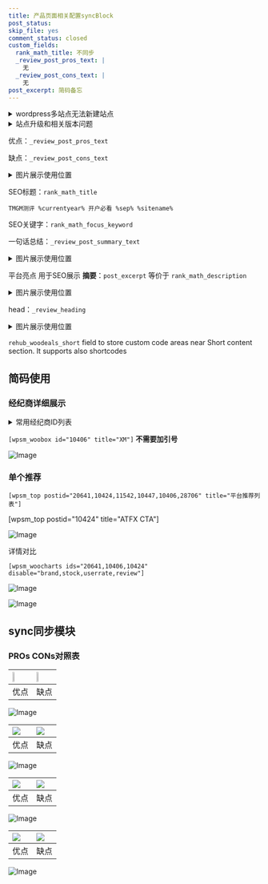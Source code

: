 ```yaml
---
title: 产品页面相关配置syncBlock
post_status: 
skip_file: yes
comment_status: closed
custom_fields:
  rank_math_title: 不同步
  _review_post_pros_text: |
    无
  _review_post_cons_text: |
    无
post_excerpt: 简码备忘
---
```

<details><summary>wordpress多站点无法新建站点</summary>

<li>和报错需要清理cookies一样的原因</li>
<li>wp-config.php里面<code>define( 'SUBDOMAIN_INSTALL', false );//子域名安装</code></li>
<li>新建子站点是用<code>define( 'SUBDOMAIN_INSTALL', true);//子域名安装</code> 完成以后，改成<code>false</code></li>
</details>

<details><summary>站点升级和相关版本问题</summary>

<p>wordpress：5.9.9
woocommerce：7.5.1
出现问题的地方：主题选项里面>><strong>Product layout >>compact style</strong></p>
<p>如何出现没有用过的字段 导致无法保存。先导出配置 然后进行修改，后面再次恢复即可。</p>
<p>出现部分字段无法显示时，需要返回默认布局后，对产品进行保存就好了。</p>
<p></p>
</details>

优点：`_review_post_pros_text`

缺点：`_review_post_cons_text`

<details><summary>图片展示使用位置</summary>

<img src="https://prod-files-secure.s3.us-west-2.amazonaws.com/39ed1227-6d7d-4570-be36-9ccd4a2c4241/f51d3d83-55d4-4bdf-9604-f37ec77ab556/Untitled.png?X-Amz-Algorithm=AWS4-HMAC-SHA256&X-Amz-Content-Sha256=UNSIGNED-PAYLOAD&X-Amz-Credential=ASIAZI2LB466SWC2XGDN%2F20251004%2Fus-west-2%2Fs3%2Faws4_request&X-Amz-Date=20251004T045524Z&X-Amz-Expires=3600&X-Amz-Security-Token=IQoJb3JpZ2luX2VjELz%2F%2F%2F%2F%2F%2F%2F%2F%2F%2FwEaCXVzLXdlc3QtMiJHMEUCIAy8EkKLrkYvbKWt9kh5OVyJQUya8mPV%2FiEx40RjrfBLAiEA8vVnmKfILTvekzw%2BNiBFKSnIUCVzoNQVFCFFffkvRfAq%2FwMIVRAAGgw2Mzc0MjMxODM4MDUiDLlmKz5%2FMR44AVoTgyrcA2nyTfeiH88s9TQiU7T592Pq2gjItXVvaZ68qLNEFcMOEAicxBSNKZ70YOpOsuUjYuJ1QG5HhtQwyhPP%2FP2QCKBwvSVnyR0gO9TyiZHiFR1hKpTqPcZYcKBc%2F6Vz591x7PQ%2BvKYT7P9l60RhdyrF5bqdZnzaCb3aoigcj6yqoMZddBfqXknVFk5C4MKWZAxWiJ%2F0Td1pWru838Uk8AcXq1qIiOHzEuW76eKVIshUXbRx9DVLdLeR9tQ65J94jqXf44vuhjLZTQ25v7vCEtXBTZ4bkzGu9DiV9l4BPIy01goi1KJV1Bq3%2BxY2HJ0wmAIqnXPpUFmo7Dur4KyTg9h36ImsK%2Bh6YDukJwReImUEX4BXqv1erccROzP6HrP9oMwgxg91HxDasdR45GmPKwLkGuxyDKu0LXRWVYePhCpwFX%2B0sZplxJ6i0M4sOFnSUy5m6kgghpYxUtElm0G1X1ViInZb0%2FqIqp3ShnozazQiLWLKx7egf6AG%2FxngMVavDRHywPc7ZwlRwALkzH4yodQl54SRCkpYy3PIu6OU5%2FJDEBE8XlXDxiPfqvbAr1Z7Th3i%2BQfdbDxHy1yuwQ29VEnVWpWfOVDRLRV%2B%2FBXPJVkNyRTKoNYwiyFfcuB4Tam9MPa%2BgscGOqUBjzA%2Fv2D5dubdU%2BYM49b8DdaBbUSqIk9jnM%2FNMN7tKx9KSf0%2BArvb%2FOf08CL23bNa5j%2BHXjjU6Y5aWrO%2Fnmbd%2BvL8Ktyv2KxD9uICq7PjrXDd6sEhnOTHoN2Sc31sJlXWbnvPIYVFjVDzf23esKyMISK4vkNpmgRYSkVqzzamVn9FXym2Wj3AlA4jKDFqLb1hiYUQzK%2BDOXHhoJ0I9%2F7ou2iMdk1g&X-Amz-Signature=4ee1e46254e4e578824fabbfd1a88c8041e145dbb16915375e036d08af3c6408&X-Amz-SignedHeaders=host&x-amz-checksum-mode=ENABLED&x-id=GetObject" alt="Image">
</details>

SEO标题：`rank_math_title`

`TMGM测评 %currentyear% 开户必看 %sep% %sitename%`

SEO关键字：`rank_math_focus_keyword`

一句话总结：`_review_post_summary_text`

<details><summary>图片展示使用位置</summary>

<img src="https://prod-files-secure.s3.us-west-2.amazonaws.com/39ed1227-6d7d-4570-be36-9ccd4a2c4241/4b96a922-296c-4f4e-8630-d1c870cbce01/Untitled.png?X-Amz-Algorithm=AWS4-HMAC-SHA256&X-Amz-Content-Sha256=UNSIGNED-PAYLOAD&X-Amz-Credential=ASIAZI2LB466RJXO3PB5%2F20251004%2Fus-west-2%2Fs3%2Faws4_request&X-Amz-Date=20251004T045525Z&X-Amz-Expires=3600&X-Amz-Security-Token=IQoJb3JpZ2luX2VjELz%2F%2F%2F%2F%2F%2F%2F%2F%2F%2FwEaCXVzLXdlc3QtMiJHMEUCIQDxhdi4%2BGGXtNCyrfdRa2MN05hWY2ISd7GnvK2xHsHPHgIgFF4pBl27d4La%2BVzsuwh4u6KaBl0SwS0ziayb07qZYrcq%2FwMIVRAAGgw2Mzc0MjMxODM4MDUiDCGvdDJZjVPrFsvCXyrcA8Sm1pitwmcSd4RDJ6fWPY3EaJ%2F2O65GpLTdYT3YrvU50SBHy%2BKQ9ObTS4L4f8uz7AV3srtFAAmwzJYJCXCtksn7fKA0oeG2v3x5gU%2B1qXTL%2FN4aaA3kyTeNW%2ByEwsgJLdpSleju9SfoEzlHcS8XJSZ2h88m32b5nJmsdqgboHAmVL%2FdJyPZe9sN5OtdG%2F1%2B895EKPy7O3fs5dIlM2ZQt%2F%2BdXvOl4QXcqZdtamhFsgYF%2Bn7KiOhQQdU1g0Fd5SmbQuRxg5of2IK1tBYskZksVszoEmKMcVpBlkX3WCAYybTvSbwPTd25yaHJVs7hW7GIQ0wSbvbO9aeQ6LOQC01qJj6eDoTWvUuLfkNSTxmP04spXNH%2BeRwYncYw7fqwxfDKJ8T9liQOOUKkItpjUKyZdaAp%2FfH41Bd%2BMcdYXWlNMmgCgCeFzZeiZp4v22pA8RCh4szrU8psWSGNoNC5%2BhG9p3VrHLkJaDJg3GZMV1GTA%2FzqmIyd7OQcR8iJoYlHZwIk3cHjYkYm67B96wL7BXiGYvpTRJe5pZtoYdribv1Znoyx1qeSn4OunIs5vTPjyhc8OfagSKyc3LTMs4%2F63e6mZbiGpvl%2BNCrFRh7PeOWOyafcH6jkj9iIVteQUyAnMNC%2BgscGOqUBYKhgzIiZprWHrQTVd%2BZe8n0vOxkOrqKnF5XHatXeM6t8RXKcKd6D5Y3YrMNjFV8NuJLkN%2BgkOxk35GeR67ZmTjfdosVHAxFmYcDcqengFdyBhNEleZ6RKCSPuXCPjGMaD0X%2F4m72mp92KXeoeDeB9beZMb6KTBxxgS7JumrXyroSerAZQQd%2FWd6rcgCixKkOGDJldEZbyyw1GuU%2FECV3rm73QDtt&X-Amz-Signature=dd3c2a0c783888d492168fd6b3c44031eb3429350915774dbd5b37298a7bc278&X-Amz-SignedHeaders=host&x-amz-checksum-mode=ENABLED&x-id=GetObject" alt="Image">
</details>

平台亮点 用于SEO展示 **摘要**：`post_excerpt`  等价于 `rank_math_description`

<details><summary>图片展示使用位置</summary>

<img src="https://prod-files-secure.s3.us-west-2.amazonaws.com/39ed1227-6d7d-4570-be36-9ccd4a2c4241/1ee11f63-b60a-4dfe-a7a7-d58ff23b5d88/Untitled.png?X-Amz-Algorithm=AWS4-HMAC-SHA256&X-Amz-Content-Sha256=UNSIGNED-PAYLOAD&X-Amz-Credential=ASIAZI2LB4664GDB3F7Y%2F20251004%2Fus-west-2%2Fs3%2Faws4_request&X-Amz-Date=20251004T045525Z&X-Amz-Expires=3600&X-Amz-Security-Token=IQoJb3JpZ2luX2VjELz%2F%2F%2F%2F%2F%2F%2F%2F%2F%2FwEaCXVzLXdlc3QtMiJHMEUCIQCPfGB9avpsV%2F0dfeJNL9YSbP78i9gUcbQznhzXaN2T0gIgeAtmTWlth0bKXZ65mY1IeG%2Fq9Nc8HtNV0lEGHM0dn7Mq%2FwMIVRAAGgw2Mzc0MjMxODM4MDUiDH0Ayc6J%2FsQWJ9qIZSrcAzpGOehGrNLy%2F3eU9%2BHHJ8IaOIWoS0ndW9XnR4df8pBFNJ3Ud3l62dfVtrT4fLx%2FHrYsm5RuX%2F61nk1ve6Bv4eHmeSxSDGh04Jd5h6U6nup0%2Bn6q4NFKmrowioAJtYiIPrebIte5GaKCPR84WoEaMHOopvB0xEXCz4mLPwuyYOmkblSW7KwHqcShfDdFDn7Zd9X5cNExZEKvO3aMZqmlMYeL7Fko3PrbWMqmCuHt2BVee4PTBWRn9Hza3UAEwascow7Cja52MY3ruuaLq16QNrDgbiKxOWqeQtC%2BoNPKToMrMQUF0uP1Qx9IkIoZ1pXl4Ms%2BDSYz%2F5yZ0O2FGn%2FdR%2F0Vp%2FrozCzRlxkP%2FreUu5NZp1P87oXj8RX%2FVTu6Vf7eikgLRBL5d4YwXhsVFJSud%2BonJKQQx6FGZSdqWTWKOGVhR1KI21JoWi45nwnvqyBBcR1qz0y2%2BrXzmIFGWzxCf3EeOOAH3FHWV5iSt7wzhb%2B9BwfHpVwR8L3h0yEPYTg77sE8LfWUC8RMKlqjI6XSY4isLvIPcIHuJBd7bS2ECisNY9jeqUfsk6gipXsx546Pfip6d9oPD7WGK1Rubg0aHoY97B0XReBWwaWfPHsdYs2PwAr5l9y%2FKBTnCzY4MMK%2BgscGOqUB9ias3mNTJ4t78LOUbRnANZpLyQtvTnaY7SgT05iRwwk9Z6YYjXyy7ei9V6C6%2Byh803IsT74ze5zGW3azzMWIdZ6Y4naKRUcdkAcZ2pJxT8K5efwTpWJ1tr3IZqVNpYzOhhDHXUh0JBePhOdEJ%2FHvS2Igprk5xEOxFgcWUE7UcRJCMrECUErA4Gh0BmTVOvMJL89QalfhxXAKheuehrJYfIkUAIvw&X-Amz-Signature=5593088baa64a5855c99964cefa8736c263d6ee3adbcf75d66ad1635fa7c69fa&X-Amz-SignedHeaders=host&x-amz-checksum-mode=ENABLED&x-id=GetObject" alt="Image">
<img src="https://prod-files-secure.s3.us-west-2.amazonaws.com/39ed1227-6d7d-4570-be36-9ccd4a2c4241/ad4118b5-78d8-4fbe-801e-3b29b5d99c01/Untitled.png?X-Amz-Algorithm=AWS4-HMAC-SHA256&X-Amz-Content-Sha256=UNSIGNED-PAYLOAD&X-Amz-Credential=ASIAZI2LB4664GDB3F7Y%2F20251004%2Fus-west-2%2Fs3%2Faws4_request&X-Amz-Date=20251004T045525Z&X-Amz-Expires=3600&X-Amz-Security-Token=IQoJb3JpZ2luX2VjELz%2F%2F%2F%2F%2F%2F%2F%2F%2F%2FwEaCXVzLXdlc3QtMiJHMEUCIQCPfGB9avpsV%2F0dfeJNL9YSbP78i9gUcbQznhzXaN2T0gIgeAtmTWlth0bKXZ65mY1IeG%2Fq9Nc8HtNV0lEGHM0dn7Mq%2FwMIVRAAGgw2Mzc0MjMxODM4MDUiDH0Ayc6J%2FsQWJ9qIZSrcAzpGOehGrNLy%2F3eU9%2BHHJ8IaOIWoS0ndW9XnR4df8pBFNJ3Ud3l62dfVtrT4fLx%2FHrYsm5RuX%2F61nk1ve6Bv4eHmeSxSDGh04Jd5h6U6nup0%2Bn6q4NFKmrowioAJtYiIPrebIte5GaKCPR84WoEaMHOopvB0xEXCz4mLPwuyYOmkblSW7KwHqcShfDdFDn7Zd9X5cNExZEKvO3aMZqmlMYeL7Fko3PrbWMqmCuHt2BVee4PTBWRn9Hza3UAEwascow7Cja52MY3ruuaLq16QNrDgbiKxOWqeQtC%2BoNPKToMrMQUF0uP1Qx9IkIoZ1pXl4Ms%2BDSYz%2F5yZ0O2FGn%2FdR%2F0Vp%2FrozCzRlxkP%2FreUu5NZp1P87oXj8RX%2FVTu6Vf7eikgLRBL5d4YwXhsVFJSud%2BonJKQQx6FGZSdqWTWKOGVhR1KI21JoWi45nwnvqyBBcR1qz0y2%2BrXzmIFGWzxCf3EeOOAH3FHWV5iSt7wzhb%2B9BwfHpVwR8L3h0yEPYTg77sE8LfWUC8RMKlqjI6XSY4isLvIPcIHuJBd7bS2ECisNY9jeqUfsk6gipXsx546Pfip6d9oPD7WGK1Rubg0aHoY97B0XReBWwaWfPHsdYs2PwAr5l9y%2FKBTnCzY4MMK%2BgscGOqUB9ias3mNTJ4t78LOUbRnANZpLyQtvTnaY7SgT05iRwwk9Z6YYjXyy7ei9V6C6%2Byh803IsT74ze5zGW3azzMWIdZ6Y4naKRUcdkAcZ2pJxT8K5efwTpWJ1tr3IZqVNpYzOhhDHXUh0JBePhOdEJ%2FHvS2Igprk5xEOxFgcWUE7UcRJCMrECUErA4Gh0BmTVOvMJL89QalfhxXAKheuehrJYfIkUAIvw&X-Amz-Signature=f54d930ebdf1ad02511ed8647443fb1be71d64a0cdab3fdd975e92a78c45b79c&X-Amz-SignedHeaders=host&x-amz-checksum-mode=ENABLED&x-id=GetObject" alt="Image">
<img src="https://prod-files-secure.s3.us-west-2.amazonaws.com/39ed1227-6d7d-4570-be36-9ccd4a2c4241/a38cf7c9-a79c-4b64-9e94-13589fe0758b/Untitled.png?X-Amz-Algorithm=AWS4-HMAC-SHA256&X-Amz-Content-Sha256=UNSIGNED-PAYLOAD&X-Amz-Credential=ASIAZI2LB4664GDB3F7Y%2F20251004%2Fus-west-2%2Fs3%2Faws4_request&X-Amz-Date=20251004T045525Z&X-Amz-Expires=3600&X-Amz-Security-Token=IQoJb3JpZ2luX2VjELz%2F%2F%2F%2F%2F%2F%2F%2F%2F%2FwEaCXVzLXdlc3QtMiJHMEUCIQCPfGB9avpsV%2F0dfeJNL9YSbP78i9gUcbQznhzXaN2T0gIgeAtmTWlth0bKXZ65mY1IeG%2Fq9Nc8HtNV0lEGHM0dn7Mq%2FwMIVRAAGgw2Mzc0MjMxODM4MDUiDH0Ayc6J%2FsQWJ9qIZSrcAzpGOehGrNLy%2F3eU9%2BHHJ8IaOIWoS0ndW9XnR4df8pBFNJ3Ud3l62dfVtrT4fLx%2FHrYsm5RuX%2F61nk1ve6Bv4eHmeSxSDGh04Jd5h6U6nup0%2Bn6q4NFKmrowioAJtYiIPrebIte5GaKCPR84WoEaMHOopvB0xEXCz4mLPwuyYOmkblSW7KwHqcShfDdFDn7Zd9X5cNExZEKvO3aMZqmlMYeL7Fko3PrbWMqmCuHt2BVee4PTBWRn9Hza3UAEwascow7Cja52MY3ruuaLq16QNrDgbiKxOWqeQtC%2BoNPKToMrMQUF0uP1Qx9IkIoZ1pXl4Ms%2BDSYz%2F5yZ0O2FGn%2FdR%2F0Vp%2FrozCzRlxkP%2FreUu5NZp1P87oXj8RX%2FVTu6Vf7eikgLRBL5d4YwXhsVFJSud%2BonJKQQx6FGZSdqWTWKOGVhR1KI21JoWi45nwnvqyBBcR1qz0y2%2BrXzmIFGWzxCf3EeOOAH3FHWV5iSt7wzhb%2B9BwfHpVwR8L3h0yEPYTg77sE8LfWUC8RMKlqjI6XSY4isLvIPcIHuJBd7bS2ECisNY9jeqUfsk6gipXsx546Pfip6d9oPD7WGK1Rubg0aHoY97B0XReBWwaWfPHsdYs2PwAr5l9y%2FKBTnCzY4MMK%2BgscGOqUB9ias3mNTJ4t78LOUbRnANZpLyQtvTnaY7SgT05iRwwk9Z6YYjXyy7ei9V6C6%2Byh803IsT74ze5zGW3azzMWIdZ6Y4naKRUcdkAcZ2pJxT8K5efwTpWJ1tr3IZqVNpYzOhhDHXUh0JBePhOdEJ%2FHvS2Igprk5xEOxFgcWUE7UcRJCMrECUErA4Gh0BmTVOvMJL89QalfhxXAKheuehrJYfIkUAIvw&X-Amz-Signature=b6236fac53abd90ee7ce38ad0eecd0251f6d4d58abdd5adc100ec6e04f2a9983&X-Amz-SignedHeaders=host&x-amz-checksum-mode=ENABLED&x-id=GetObject" alt="Image">
<img src="https://prod-files-secure.s3.us-west-2.amazonaws.com/39ed1227-6d7d-4570-be36-9ccd4a2c4241/7da6fc1e-d2ac-42ae-8c75-cb5749aa18f6/Untitled.png?X-Amz-Algorithm=AWS4-HMAC-SHA256&X-Amz-Content-Sha256=UNSIGNED-PAYLOAD&X-Amz-Credential=ASIAZI2LB4664GDB3F7Y%2F20251004%2Fus-west-2%2Fs3%2Faws4_request&X-Amz-Date=20251004T045525Z&X-Amz-Expires=3600&X-Amz-Security-Token=IQoJb3JpZ2luX2VjELz%2F%2F%2F%2F%2F%2F%2F%2F%2F%2FwEaCXVzLXdlc3QtMiJHMEUCIQCPfGB9avpsV%2F0dfeJNL9YSbP78i9gUcbQznhzXaN2T0gIgeAtmTWlth0bKXZ65mY1IeG%2Fq9Nc8HtNV0lEGHM0dn7Mq%2FwMIVRAAGgw2Mzc0MjMxODM4MDUiDH0Ayc6J%2FsQWJ9qIZSrcAzpGOehGrNLy%2F3eU9%2BHHJ8IaOIWoS0ndW9XnR4df8pBFNJ3Ud3l62dfVtrT4fLx%2FHrYsm5RuX%2F61nk1ve6Bv4eHmeSxSDGh04Jd5h6U6nup0%2Bn6q4NFKmrowioAJtYiIPrebIte5GaKCPR84WoEaMHOopvB0xEXCz4mLPwuyYOmkblSW7KwHqcShfDdFDn7Zd9X5cNExZEKvO3aMZqmlMYeL7Fko3PrbWMqmCuHt2BVee4PTBWRn9Hza3UAEwascow7Cja52MY3ruuaLq16QNrDgbiKxOWqeQtC%2BoNPKToMrMQUF0uP1Qx9IkIoZ1pXl4Ms%2BDSYz%2F5yZ0O2FGn%2FdR%2F0Vp%2FrozCzRlxkP%2FreUu5NZp1P87oXj8RX%2FVTu6Vf7eikgLRBL5d4YwXhsVFJSud%2BonJKQQx6FGZSdqWTWKOGVhR1KI21JoWi45nwnvqyBBcR1qz0y2%2BrXzmIFGWzxCf3EeOOAH3FHWV5iSt7wzhb%2B9BwfHpVwR8L3h0yEPYTg77sE8LfWUC8RMKlqjI6XSY4isLvIPcIHuJBd7bS2ECisNY9jeqUfsk6gipXsx546Pfip6d9oPD7WGK1Rubg0aHoY97B0XReBWwaWfPHsdYs2PwAr5l9y%2FKBTnCzY4MMK%2BgscGOqUB9ias3mNTJ4t78LOUbRnANZpLyQtvTnaY7SgT05iRwwk9Z6YYjXyy7ei9V6C6%2Byh803IsT74ze5zGW3azzMWIdZ6Y4naKRUcdkAcZ2pJxT8K5efwTpWJ1tr3IZqVNpYzOhhDHXUh0JBePhOdEJ%2FHvS2Igprk5xEOxFgcWUE7UcRJCMrECUErA4Gh0BmTVOvMJL89QalfhxXAKheuehrJYfIkUAIvw&X-Amz-Signature=9fb5aa84c7a52854e89eea2fe71ee628ff3757eb2f7dcfdfdcf8c9e647c4b559&X-Amz-SignedHeaders=host&x-amz-checksum-mode=ENABLED&x-id=GetObject" alt="Image">
<img src="https://prod-files-secure.s3.us-west-2.amazonaws.com/39ed1227-6d7d-4570-be36-9ccd4a2c4241/7e97f40a-eaee-47f5-b2f9-475f96808fa7/Untitled.png?X-Amz-Algorithm=AWS4-HMAC-SHA256&X-Amz-Content-Sha256=UNSIGNED-PAYLOAD&X-Amz-Credential=ASIAZI2LB4664GDB3F7Y%2F20251004%2Fus-west-2%2Fs3%2Faws4_request&X-Amz-Date=20251004T045525Z&X-Amz-Expires=3600&X-Amz-Security-Token=IQoJb3JpZ2luX2VjELz%2F%2F%2F%2F%2F%2F%2F%2F%2F%2FwEaCXVzLXdlc3QtMiJHMEUCIQCPfGB9avpsV%2F0dfeJNL9YSbP78i9gUcbQznhzXaN2T0gIgeAtmTWlth0bKXZ65mY1IeG%2Fq9Nc8HtNV0lEGHM0dn7Mq%2FwMIVRAAGgw2Mzc0MjMxODM4MDUiDH0Ayc6J%2FsQWJ9qIZSrcAzpGOehGrNLy%2F3eU9%2BHHJ8IaOIWoS0ndW9XnR4df8pBFNJ3Ud3l62dfVtrT4fLx%2FHrYsm5RuX%2F61nk1ve6Bv4eHmeSxSDGh04Jd5h6U6nup0%2Bn6q4NFKmrowioAJtYiIPrebIte5GaKCPR84WoEaMHOopvB0xEXCz4mLPwuyYOmkblSW7KwHqcShfDdFDn7Zd9X5cNExZEKvO3aMZqmlMYeL7Fko3PrbWMqmCuHt2BVee4PTBWRn9Hza3UAEwascow7Cja52MY3ruuaLq16QNrDgbiKxOWqeQtC%2BoNPKToMrMQUF0uP1Qx9IkIoZ1pXl4Ms%2BDSYz%2F5yZ0O2FGn%2FdR%2F0Vp%2FrozCzRlxkP%2FreUu5NZp1P87oXj8RX%2FVTu6Vf7eikgLRBL5d4YwXhsVFJSud%2BonJKQQx6FGZSdqWTWKOGVhR1KI21JoWi45nwnvqyBBcR1qz0y2%2BrXzmIFGWzxCf3EeOOAH3FHWV5iSt7wzhb%2B9BwfHpVwR8L3h0yEPYTg77sE8LfWUC8RMKlqjI6XSY4isLvIPcIHuJBd7bS2ECisNY9jeqUfsk6gipXsx546Pfip6d9oPD7WGK1Rubg0aHoY97B0XReBWwaWfPHsdYs2PwAr5l9y%2FKBTnCzY4MMK%2BgscGOqUB9ias3mNTJ4t78LOUbRnANZpLyQtvTnaY7SgT05iRwwk9Z6YYjXyy7ei9V6C6%2Byh803IsT74ze5zGW3azzMWIdZ6Y4naKRUcdkAcZ2pJxT8K5efwTpWJ1tr3IZqVNpYzOhhDHXUh0JBePhOdEJ%2FHvS2Igprk5xEOxFgcWUE7UcRJCMrECUErA4Gh0BmTVOvMJL89QalfhxXAKheuehrJYfIkUAIvw&X-Amz-Signature=891683edc17364109317259d9c413cdc92497f30f512222564bb711917a9da3e&X-Amz-SignedHeaders=host&x-amz-checksum-mode=ENABLED&x-id=GetObject" alt="Image">
</details>

head：`_review_heading`

<details><summary>图片展示使用位置</summary>

<img src="https://prod-files-secure.s3.us-west-2.amazonaws.com/39ed1227-6d7d-4570-be36-9ccd4a2c4241/3a4650ad-9887-415c-889a-edd51fa54f27/Untitled.png?X-Amz-Algorithm=AWS4-HMAC-SHA256&X-Amz-Content-Sha256=UNSIGNED-PAYLOAD&X-Amz-Credential=ASIAZI2LB466XTKNUCNV%2F20251004%2Fus-west-2%2Fs3%2Faws4_request&X-Amz-Date=20251004T045525Z&X-Amz-Expires=3600&X-Amz-Security-Token=IQoJb3JpZ2luX2VjEL3%2F%2F%2F%2F%2F%2F%2F%2F%2F%2FwEaCXVzLXdlc3QtMiJIMEYCIQDWgKf9GQnv8sl4l3Y2wWvLeTtvwdV5EwExWYB9il5RFgIhAJTe3BczOVlLlcCSdvPSH1K0Rek%2FIyeJ6mxg0I9777dsKv8DCFYQABoMNjM3NDIzMTgzODA1IgzXlWEKX7s882HczJEq3ANmmkHphM%2FC9B6Y5SqGRFu1qRQNkqHlkxd8C%2FdCnlUpJKOHc%2FT%2FC%2Bl7jc3ksceqXIhEwgpHCEdaUd3Ry%2BhZoHiHUWK86b56kXG34NRoNj41sHBXS1CZMlpiApQbcELzqHcSRK9GWQ0qBRLNSzAda7GgeVMYxiVmCUvPKAUJqxyiadKOSsIGN8Hr0tpOGGEHaUwTLIwdKHQMKmBUxLc1W8muDERyGOmCMmBiAJIc73rJC3fiQeYvGq6fgLs3S%2FoADlr2LDFfSPOkayM4aFugBjJmGFgN0VbfFHabeUZHNT25MG09bM3Iah3Xnwd%2BcgkKmOnUuIu4VaaRA%2BGx9NV0cdoiS20YTNHfh8ahgXwfNlpf6fwWzGEkHgQnTxAhaxNqIk6KHRY5nyQcngJeMAcWVDBHeHm%2FxOaa5shFQvckWfXPMb%2BTJENXtNkK8SJSfuq5EgrzTHPv2p0tC7Umyv1VyVnAgBYEqcX7r9kgXVb3Sqaf43z9zrTJNWXP2E0UhxfnsrJOr7ThCxJeHQXifrBTDTqmr%2BxhldN7Fi2Ms%2F5Ndk%2F7oe53Uyi2SbKNM%2Byr3aF0vknEwAE6IS0Uh4eqs9zNH4dSfu7AUTn1z%2BRzPjSxSkikYeXP8Xitlu4D2F17FjCPxYLHBjqkAb9IooeI474lCOYDQuVL5oPuZyKVAbSWyuqUcageUUdHDFHAZtrQhBntDV8QmDXAo5AWa0FOQ4LMc%2BWIRJui7WDr%2FI5tRWzTIK1jYW6zfnVNh1p%2FyIJrWsTxLNqbjUZ5nIpRL%2FmTzs%2B16niszK91IbsDHVIceWZcPh7O8HxVEKW9NttOFjA4JTeYcCYf8IPI2FuqFkvHooZLB1MfazE2Zcr3jS9k&X-Amz-Signature=fc2986bb691d8d12c31e42569807dbd4cc0bf946a8fdf1ce5ab39944b4395e29&X-Amz-SignedHeaders=host&x-amz-checksum-mode=ENABLED&x-id=GetObject" alt="Image">
</details>

`rehub_woodeals_short`	field to store custom code areas near Short content section. It supports also shortcodes



## 简码使用

### 经纪商详细展示

<details><summary>常用经纪商ID列表</summary>

<pre><code class="php">嘉盛 ===> 20641  [wpsm_woobox id="20641" title="嘉盛"]
易信easymarkets ===> 11542  [wpsm_woobox id="11542" title="易信easymarkets"]
ATFX外汇 ===> 10424  [wpsm_woobox id="10424" title="ATFX"]
XM ===> 10406  [wpsm_woobox id="10406" title="XM"]
TMGM ===> 29622  [wpsm_woobox id="29622" title="TMGM"]
HYCM ===> 10447  [wpsm_woobox id="10447" title="HYCM"]
fpmarkets澳福外汇 ===> 20639  [wpsm_woobox id="20639" title="fpmarkets澳福外汇"]</code></pre>
</details>

`[wpsm_woobox id="10406" title="XM"]` **不需要加引号**

![Image](https://prod-files-secure.s3.us-west-2.amazonaws.com/39ed1227-6d7d-4570-be36-9ccd4a2c4241/4f898f9d-0fa7-4e43-acd3-ac6bc7be575a/Untitled.png?X-Amz-Algorithm=AWS4-HMAC-SHA256&X-Amz-Content-Sha256=UNSIGNED-PAYLOAD&X-Amz-Credential=ASIAZI2LB4665SBZGDNA%2F20251004%2Fus-west-2%2Fs3%2Faws4_request&X-Amz-Date=20251004T045522Z&X-Amz-Expires=3600&X-Amz-Security-Token=IQoJb3JpZ2luX2VjELz%2F%2F%2F%2F%2F%2F%2F%2F%2F%2FwEaCXVzLXdlc3QtMiJHMEUCIQDH3I7SZ4wkYosI3iQsfNIuiMyI0rjrV%2BjwigOruPBITwIgYX1PY6RnVMJhAbiAhXCY%2FAaFwF05b7%2FlUkRLegDSp2kq%2FwMIVRAAGgw2Mzc0MjMxODM4MDUiDNvNBSFKoR0Z%2FBt3iSrcAw08n5%2FEYCOyRMXwndIcVvpAB%2F7d%2BxuJeWLzzSO4d%2FplbNesbX63pqd2EJveBwjUYvb0U67JFICCfhkqjHymmgxZBw082CFQZ47RqmCionyqtJhdgHgDC9a8p9Xar5CKhU7E8m%2BG7GkeuwX1eL%2FigKbFduO5XigkSclbsJR6J4ejjN68Fwl9Kdxo8zeoOJXSwbSMXpzssgmKMY%2F5dqoQyJ8PUvhgzwKGTg6v4QHpgw2cxECMDgPxSf1752ByfI%2F9nKyjC6AuS0NZZv6QZEb5YMgTDAfZFNs%2Fb8NaSQgA3jO4OC2eYi3NT9hYuHU6hcyyjTh%2F7cRQJrQOGCF4opHPKeTZBwzCRK%2BYjFld0zk7dr0bBU9RE4A%2Bg15e5sH8nwFlmWC29fNi3h9g2ho2WDrHzIZM1hexLjDBlZZfo3CaiS3Y3IdpAA4Vh0m46YAEavn6pm8nUvpvd%2FoqL%2BvGf1IlWLU4Moajsf5%2BVYg16gkib2BJMPQuSZrNE065AeyrdP5cUyFtoZ5CHJlfpyzP9UM21wassGItDKe4LkVr8KZo7HUzhj6VkMoqxQMLjoPvWwHk82PzGY0iFHx84SStbdubPh%2B0UMRh43YYrFxtQ5ZQcBs6CF%2BbD1RlPCkWp5SBMPS%2BgscGOqUBwFMb92gockr6o7sNK04VfNwPvlSNOpkfFWABm7P55aSTquexM8TM6F3vK14I1mU3zAt2F5sCU8m8fF39STZGxobQHAa8hnqAPVYN0oaRdpWzh8dmyrRZ6TiVt7zC3zvAerS2EGLGVj6oUlrFqmY1SRjaE8KYpHapYHEXHdRFrA%2BnjGkgffhbI8PvB4LIzuzhDk4GwJEBjS11iVSyDglbUaXVhpgd&X-Amz-Signature=e8eb890dd7ecc3b5cdfff524bceec582052025698c18d915717139ae54688e84&X-Amz-SignedHeaders=host&x-amz-checksum-mode=ENABLED&x-id=GetObject)

### 单个推荐
`[wpsm_top postid="20641,10424,11542,10447,10406,28706" title="平台推荐列表"]`

[wpsm_top postid="10424" title="ATFX CTA"]

![Image](https://prod-files-secure.s3.us-west-2.amazonaws.com/39ed1227-6d7d-4570-be36-9ccd4a2c4241/5ac620dc-51a8-48b6-b55d-91f47299193c/Untitled.png?X-Amz-Algorithm=AWS4-HMAC-SHA256&X-Amz-Content-Sha256=UNSIGNED-PAYLOAD&X-Amz-Credential=ASIAZI2LB4665SBZGDNA%2F20251004%2Fus-west-2%2Fs3%2Faws4_request&X-Amz-Date=20251004T045522Z&X-Amz-Expires=3600&X-Amz-Security-Token=IQoJb3JpZ2luX2VjELz%2F%2F%2F%2F%2F%2F%2F%2F%2F%2FwEaCXVzLXdlc3QtMiJHMEUCIQDH3I7SZ4wkYosI3iQsfNIuiMyI0rjrV%2BjwigOruPBITwIgYX1PY6RnVMJhAbiAhXCY%2FAaFwF05b7%2FlUkRLegDSp2kq%2FwMIVRAAGgw2Mzc0MjMxODM4MDUiDNvNBSFKoR0Z%2FBt3iSrcAw08n5%2FEYCOyRMXwndIcVvpAB%2F7d%2BxuJeWLzzSO4d%2FplbNesbX63pqd2EJveBwjUYvb0U67JFICCfhkqjHymmgxZBw082CFQZ47RqmCionyqtJhdgHgDC9a8p9Xar5CKhU7E8m%2BG7GkeuwX1eL%2FigKbFduO5XigkSclbsJR6J4ejjN68Fwl9Kdxo8zeoOJXSwbSMXpzssgmKMY%2F5dqoQyJ8PUvhgzwKGTg6v4QHpgw2cxECMDgPxSf1752ByfI%2F9nKyjC6AuS0NZZv6QZEb5YMgTDAfZFNs%2Fb8NaSQgA3jO4OC2eYi3NT9hYuHU6hcyyjTh%2F7cRQJrQOGCF4opHPKeTZBwzCRK%2BYjFld0zk7dr0bBU9RE4A%2Bg15e5sH8nwFlmWC29fNi3h9g2ho2WDrHzIZM1hexLjDBlZZfo3CaiS3Y3IdpAA4Vh0m46YAEavn6pm8nUvpvd%2FoqL%2BvGf1IlWLU4Moajsf5%2BVYg16gkib2BJMPQuSZrNE065AeyrdP5cUyFtoZ5CHJlfpyzP9UM21wassGItDKe4LkVr8KZo7HUzhj6VkMoqxQMLjoPvWwHk82PzGY0iFHx84SStbdubPh%2B0UMRh43YYrFxtQ5ZQcBs6CF%2BbD1RlPCkWp5SBMPS%2BgscGOqUBwFMb92gockr6o7sNK04VfNwPvlSNOpkfFWABm7P55aSTquexM8TM6F3vK14I1mU3zAt2F5sCU8m8fF39STZGxobQHAa8hnqAPVYN0oaRdpWzh8dmyrRZ6TiVt7zC3zvAerS2EGLGVj6oUlrFqmY1SRjaE8KYpHapYHEXHdRFrA%2BnjGkgffhbI8PvB4LIzuzhDk4GwJEBjS11iVSyDglbUaXVhpgd&X-Amz-Signature=64640763353fddfa5d08ad0fd28db1ae3bfdc00c61884a0200f1db9d2b20986b&X-Amz-SignedHeaders=host&x-amz-checksum-mode=ENABLED&x-id=GetObject)

详情对比

`[wpsm_woocharts ids="20641,10406,10424" disable="brand,stock,userrate,review"]`

![Image](https://prod-files-secure.s3.us-west-2.amazonaws.com/39ed1227-6d7d-4570-be36-9ccd4a2c4241/bf3ba45f-b9f3-4295-8aef-b4a495fd25f4/Untitled.png?X-Amz-Algorithm=AWS4-HMAC-SHA256&X-Amz-Content-Sha256=UNSIGNED-PAYLOAD&X-Amz-Credential=ASIAZI2LB4665SBZGDNA%2F20251004%2Fus-west-2%2Fs3%2Faws4_request&X-Amz-Date=20251004T045523Z&X-Amz-Expires=3600&X-Amz-Security-Token=IQoJb3JpZ2luX2VjELz%2F%2F%2F%2F%2F%2F%2F%2F%2F%2FwEaCXVzLXdlc3QtMiJHMEUCIQDH3I7SZ4wkYosI3iQsfNIuiMyI0rjrV%2BjwigOruPBITwIgYX1PY6RnVMJhAbiAhXCY%2FAaFwF05b7%2FlUkRLegDSp2kq%2FwMIVRAAGgw2Mzc0MjMxODM4MDUiDNvNBSFKoR0Z%2FBt3iSrcAw08n5%2FEYCOyRMXwndIcVvpAB%2F7d%2BxuJeWLzzSO4d%2FplbNesbX63pqd2EJveBwjUYvb0U67JFICCfhkqjHymmgxZBw082CFQZ47RqmCionyqtJhdgHgDC9a8p9Xar5CKhU7E8m%2BG7GkeuwX1eL%2FigKbFduO5XigkSclbsJR6J4ejjN68Fwl9Kdxo8zeoOJXSwbSMXpzssgmKMY%2F5dqoQyJ8PUvhgzwKGTg6v4QHpgw2cxECMDgPxSf1752ByfI%2F9nKyjC6AuS0NZZv6QZEb5YMgTDAfZFNs%2Fb8NaSQgA3jO4OC2eYi3NT9hYuHU6hcyyjTh%2F7cRQJrQOGCF4opHPKeTZBwzCRK%2BYjFld0zk7dr0bBU9RE4A%2Bg15e5sH8nwFlmWC29fNi3h9g2ho2WDrHzIZM1hexLjDBlZZfo3CaiS3Y3IdpAA4Vh0m46YAEavn6pm8nUvpvd%2FoqL%2BvGf1IlWLU4Moajsf5%2BVYg16gkib2BJMPQuSZrNE065AeyrdP5cUyFtoZ5CHJlfpyzP9UM21wassGItDKe4LkVr8KZo7HUzhj6VkMoqxQMLjoPvWwHk82PzGY0iFHx84SStbdubPh%2B0UMRh43YYrFxtQ5ZQcBs6CF%2BbD1RlPCkWp5SBMPS%2BgscGOqUBwFMb92gockr6o7sNK04VfNwPvlSNOpkfFWABm7P55aSTquexM8TM6F3vK14I1mU3zAt2F5sCU8m8fF39STZGxobQHAa8hnqAPVYN0oaRdpWzh8dmyrRZ6TiVt7zC3zvAerS2EGLGVj6oUlrFqmY1SRjaE8KYpHapYHEXHdRFrA%2BnjGkgffhbI8PvB4LIzuzhDk4GwJEBjS11iVSyDglbUaXVhpgd&X-Amz-Signature=43b1fc60867342d7f1dfe03fa82ea5f5292cc6b9bb671704ef0cf806ae93cb04&X-Amz-SignedHeaders=host&x-amz-checksum-mode=ENABLED&x-id=GetObject)

![Image](https://prod-files-secure.s3.us-west-2.amazonaws.com/39ed1227-6d7d-4570-be36-9ccd4a2c4241/30bc56ef-f383-4b48-9768-2ebc9e436ec0/Untitled.png?X-Amz-Algorithm=AWS4-HMAC-SHA256&X-Amz-Content-Sha256=UNSIGNED-PAYLOAD&X-Amz-Credential=ASIAZI2LB4665SBZGDNA%2F20251004%2Fus-west-2%2Fs3%2Faws4_request&X-Amz-Date=20251004T045523Z&X-Amz-Expires=3600&X-Amz-Security-Token=IQoJb3JpZ2luX2VjELz%2F%2F%2F%2F%2F%2F%2F%2F%2F%2FwEaCXVzLXdlc3QtMiJHMEUCIQDH3I7SZ4wkYosI3iQsfNIuiMyI0rjrV%2BjwigOruPBITwIgYX1PY6RnVMJhAbiAhXCY%2FAaFwF05b7%2FlUkRLegDSp2kq%2FwMIVRAAGgw2Mzc0MjMxODM4MDUiDNvNBSFKoR0Z%2FBt3iSrcAw08n5%2FEYCOyRMXwndIcVvpAB%2F7d%2BxuJeWLzzSO4d%2FplbNesbX63pqd2EJveBwjUYvb0U67JFICCfhkqjHymmgxZBw082CFQZ47RqmCionyqtJhdgHgDC9a8p9Xar5CKhU7E8m%2BG7GkeuwX1eL%2FigKbFduO5XigkSclbsJR6J4ejjN68Fwl9Kdxo8zeoOJXSwbSMXpzssgmKMY%2F5dqoQyJ8PUvhgzwKGTg6v4QHpgw2cxECMDgPxSf1752ByfI%2F9nKyjC6AuS0NZZv6QZEb5YMgTDAfZFNs%2Fb8NaSQgA3jO4OC2eYi3NT9hYuHU6hcyyjTh%2F7cRQJrQOGCF4opHPKeTZBwzCRK%2BYjFld0zk7dr0bBU9RE4A%2Bg15e5sH8nwFlmWC29fNi3h9g2ho2WDrHzIZM1hexLjDBlZZfo3CaiS3Y3IdpAA4Vh0m46YAEavn6pm8nUvpvd%2FoqL%2BvGf1IlWLU4Moajsf5%2BVYg16gkib2BJMPQuSZrNE065AeyrdP5cUyFtoZ5CHJlfpyzP9UM21wassGItDKe4LkVr8KZo7HUzhj6VkMoqxQMLjoPvWwHk82PzGY0iFHx84SStbdubPh%2B0UMRh43YYrFxtQ5ZQcBs6CF%2BbD1RlPCkWp5SBMPS%2BgscGOqUBwFMb92gockr6o7sNK04VfNwPvlSNOpkfFWABm7P55aSTquexM8TM6F3vK14I1mU3zAt2F5sCU8m8fF39STZGxobQHAa8hnqAPVYN0oaRdpWzh8dmyrRZ6TiVt7zC3zvAerS2EGLGVj6oUlrFqmY1SRjaE8KYpHapYHEXHdRFrA%2BnjGkgffhbI8PvB4LIzuzhDk4GwJEBjS11iVSyDglbUaXVhpgd&X-Amz-Signature=c33976414f378e7cf4952dcb0489cf49c428364c2e3a238d31bf946d9ae15a45&X-Amz-SignedHeaders=host&x-amz-checksum-mode=ENABLED&x-id=GetObject)

## sync同步模块

### PROs CONs对照表

| <img src="https://cdn.ifttt.fun/gh/jarlin8/OSS@main/icons/customize/pros.svg" height="auto" width="37.3%"> | <img src="https://cdn.ifttt.fun/gh/jarlin8/OSS@main/icons/customize/cons.svg" height="auto" width="28.8%"> |
| :--- | :--- |
| 优点 | 缺点 |

![Image](https://prod-files-secure.s3.us-west-2.amazonaws.com/39ed1227-6d7d-4570-be36-9ccd4a2c4241/8742b755-dfb5-4004-9a5f-d6e561664bd8/Untitled.png?X-Amz-Algorithm=AWS4-HMAC-SHA256&X-Amz-Content-Sha256=UNSIGNED-PAYLOAD&X-Amz-Credential=ASIAZI2LB4665SBZGDNA%2F20251004%2Fus-west-2%2Fs3%2Faws4_request&X-Amz-Date=20251004T045523Z&X-Amz-Expires=3600&X-Amz-Security-Token=IQoJb3JpZ2luX2VjELz%2F%2F%2F%2F%2F%2F%2F%2F%2F%2FwEaCXVzLXdlc3QtMiJHMEUCIQDH3I7SZ4wkYosI3iQsfNIuiMyI0rjrV%2BjwigOruPBITwIgYX1PY6RnVMJhAbiAhXCY%2FAaFwF05b7%2FlUkRLegDSp2kq%2FwMIVRAAGgw2Mzc0MjMxODM4MDUiDNvNBSFKoR0Z%2FBt3iSrcAw08n5%2FEYCOyRMXwndIcVvpAB%2F7d%2BxuJeWLzzSO4d%2FplbNesbX63pqd2EJveBwjUYvb0U67JFICCfhkqjHymmgxZBw082CFQZ47RqmCionyqtJhdgHgDC9a8p9Xar5CKhU7E8m%2BG7GkeuwX1eL%2FigKbFduO5XigkSclbsJR6J4ejjN68Fwl9Kdxo8zeoOJXSwbSMXpzssgmKMY%2F5dqoQyJ8PUvhgzwKGTg6v4QHpgw2cxECMDgPxSf1752ByfI%2F9nKyjC6AuS0NZZv6QZEb5YMgTDAfZFNs%2Fb8NaSQgA3jO4OC2eYi3NT9hYuHU6hcyyjTh%2F7cRQJrQOGCF4opHPKeTZBwzCRK%2BYjFld0zk7dr0bBU9RE4A%2Bg15e5sH8nwFlmWC29fNi3h9g2ho2WDrHzIZM1hexLjDBlZZfo3CaiS3Y3IdpAA4Vh0m46YAEavn6pm8nUvpvd%2FoqL%2BvGf1IlWLU4Moajsf5%2BVYg16gkib2BJMPQuSZrNE065AeyrdP5cUyFtoZ5CHJlfpyzP9UM21wassGItDKe4LkVr8KZo7HUzhj6VkMoqxQMLjoPvWwHk82PzGY0iFHx84SStbdubPh%2B0UMRh43YYrFxtQ5ZQcBs6CF%2BbD1RlPCkWp5SBMPS%2BgscGOqUBwFMb92gockr6o7sNK04VfNwPvlSNOpkfFWABm7P55aSTquexM8TM6F3vK14I1mU3zAt2F5sCU8m8fF39STZGxobQHAa8hnqAPVYN0oaRdpWzh8dmyrRZ6TiVt7zC3zvAerS2EGLGVj6oUlrFqmY1SRjaE8KYpHapYHEXHdRFrA%2BnjGkgffhbI8PvB4LIzuzhDk4GwJEBjS11iVSyDglbUaXVhpgd&X-Amz-Signature=0e6624e04dab378e8e81cbad574596676ad9743cfd1ef0fdbccd24ffae9d74d1&X-Amz-SignedHeaders=host&x-amz-checksum-mode=ENABLED&x-id=GetObject)

| <img src="https://cdn.ifttt.fun/gh/jarlin8/OSS@main/icons/customize/pros1.svg" height="auto"> | <img src="https://cdn.ifttt.fun/gh/jarlin8/OSS@main/icons/customize/cons1.svg" height="auto"> |
| :--- | :--- |
| 优点 | 缺点 |

![Image](https://prod-files-secure.s3.us-west-2.amazonaws.com/39ed1227-6d7d-4570-be36-9ccd4a2c4241/806358f8-c9c4-4e17-bb35-c6c76a5397a5/Untitled.png?X-Amz-Algorithm=AWS4-HMAC-SHA256&X-Amz-Content-Sha256=UNSIGNED-PAYLOAD&X-Amz-Credential=ASIAZI2LB4665SBZGDNA%2F20251004%2Fus-west-2%2Fs3%2Faws4_request&X-Amz-Date=20251004T045523Z&X-Amz-Expires=3600&X-Amz-Security-Token=IQoJb3JpZ2luX2VjELz%2F%2F%2F%2F%2F%2F%2F%2F%2F%2FwEaCXVzLXdlc3QtMiJHMEUCIQDH3I7SZ4wkYosI3iQsfNIuiMyI0rjrV%2BjwigOruPBITwIgYX1PY6RnVMJhAbiAhXCY%2FAaFwF05b7%2FlUkRLegDSp2kq%2FwMIVRAAGgw2Mzc0MjMxODM4MDUiDNvNBSFKoR0Z%2FBt3iSrcAw08n5%2FEYCOyRMXwndIcVvpAB%2F7d%2BxuJeWLzzSO4d%2FplbNesbX63pqd2EJveBwjUYvb0U67JFICCfhkqjHymmgxZBw082CFQZ47RqmCionyqtJhdgHgDC9a8p9Xar5CKhU7E8m%2BG7GkeuwX1eL%2FigKbFduO5XigkSclbsJR6J4ejjN68Fwl9Kdxo8zeoOJXSwbSMXpzssgmKMY%2F5dqoQyJ8PUvhgzwKGTg6v4QHpgw2cxECMDgPxSf1752ByfI%2F9nKyjC6AuS0NZZv6QZEb5YMgTDAfZFNs%2Fb8NaSQgA3jO4OC2eYi3NT9hYuHU6hcyyjTh%2F7cRQJrQOGCF4opHPKeTZBwzCRK%2BYjFld0zk7dr0bBU9RE4A%2Bg15e5sH8nwFlmWC29fNi3h9g2ho2WDrHzIZM1hexLjDBlZZfo3CaiS3Y3IdpAA4Vh0m46YAEavn6pm8nUvpvd%2FoqL%2BvGf1IlWLU4Moajsf5%2BVYg16gkib2BJMPQuSZrNE065AeyrdP5cUyFtoZ5CHJlfpyzP9UM21wassGItDKe4LkVr8KZo7HUzhj6VkMoqxQMLjoPvWwHk82PzGY0iFHx84SStbdubPh%2B0UMRh43YYrFxtQ5ZQcBs6CF%2BbD1RlPCkWp5SBMPS%2BgscGOqUBwFMb92gockr6o7sNK04VfNwPvlSNOpkfFWABm7P55aSTquexM8TM6F3vK14I1mU3zAt2F5sCU8m8fF39STZGxobQHAa8hnqAPVYN0oaRdpWzh8dmyrRZ6TiVt7zC3zvAerS2EGLGVj6oUlrFqmY1SRjaE8KYpHapYHEXHdRFrA%2BnjGkgffhbI8PvB4LIzuzhDk4GwJEBjS11iVSyDglbUaXVhpgd&X-Amz-Signature=2b1087b7259612afb400f48d8fa44a1f7bd02085e7ae504c4534477850c0b246&X-Amz-SignedHeaders=host&x-amz-checksum-mode=ENABLED&x-id=GetObject)

| <img src="https://cdn.ifttt.fun/gh/jarlin8/OSS@main/icons/customize/pros2.svg" height="auto"> | <img src="https://cdn.ifttt.fun/gh/jarlin8/OSS@main/icons/customize/cons2.svg" height="auto"> |
| :--- | :--- |
| 优点 | 缺点 |

![Image](https://prod-files-secure.s3.us-west-2.amazonaws.com/39ed1227-6d7d-4570-be36-9ccd4a2c4241/a9245ec9-70dd-4005-b534-0d54315fc5f3/Untitled.png?X-Amz-Algorithm=AWS4-HMAC-SHA256&X-Amz-Content-Sha256=UNSIGNED-PAYLOAD&X-Amz-Credential=ASIAZI2LB4665SBZGDNA%2F20251004%2Fus-west-2%2Fs3%2Faws4_request&X-Amz-Date=20251004T045523Z&X-Amz-Expires=3600&X-Amz-Security-Token=IQoJb3JpZ2luX2VjELz%2F%2F%2F%2F%2F%2F%2F%2F%2F%2FwEaCXVzLXdlc3QtMiJHMEUCIQDH3I7SZ4wkYosI3iQsfNIuiMyI0rjrV%2BjwigOruPBITwIgYX1PY6RnVMJhAbiAhXCY%2FAaFwF05b7%2FlUkRLegDSp2kq%2FwMIVRAAGgw2Mzc0MjMxODM4MDUiDNvNBSFKoR0Z%2FBt3iSrcAw08n5%2FEYCOyRMXwndIcVvpAB%2F7d%2BxuJeWLzzSO4d%2FplbNesbX63pqd2EJveBwjUYvb0U67JFICCfhkqjHymmgxZBw082CFQZ47RqmCionyqtJhdgHgDC9a8p9Xar5CKhU7E8m%2BG7GkeuwX1eL%2FigKbFduO5XigkSclbsJR6J4ejjN68Fwl9Kdxo8zeoOJXSwbSMXpzssgmKMY%2F5dqoQyJ8PUvhgzwKGTg6v4QHpgw2cxECMDgPxSf1752ByfI%2F9nKyjC6AuS0NZZv6QZEb5YMgTDAfZFNs%2Fb8NaSQgA3jO4OC2eYi3NT9hYuHU6hcyyjTh%2F7cRQJrQOGCF4opHPKeTZBwzCRK%2BYjFld0zk7dr0bBU9RE4A%2Bg15e5sH8nwFlmWC29fNi3h9g2ho2WDrHzIZM1hexLjDBlZZfo3CaiS3Y3IdpAA4Vh0m46YAEavn6pm8nUvpvd%2FoqL%2BvGf1IlWLU4Moajsf5%2BVYg16gkib2BJMPQuSZrNE065AeyrdP5cUyFtoZ5CHJlfpyzP9UM21wassGItDKe4LkVr8KZo7HUzhj6VkMoqxQMLjoPvWwHk82PzGY0iFHx84SStbdubPh%2B0UMRh43YYrFxtQ5ZQcBs6CF%2BbD1RlPCkWp5SBMPS%2BgscGOqUBwFMb92gockr6o7sNK04VfNwPvlSNOpkfFWABm7P55aSTquexM8TM6F3vK14I1mU3zAt2F5sCU8m8fF39STZGxobQHAa8hnqAPVYN0oaRdpWzh8dmyrRZ6TiVt7zC3zvAerS2EGLGVj6oUlrFqmY1SRjaE8KYpHapYHEXHdRFrA%2BnjGkgffhbI8PvB4LIzuzhDk4GwJEBjS11iVSyDglbUaXVhpgd&X-Amz-Signature=b3e8bd58ea46a40b27c3ee7ad07c1347efae2d3a6a935741b7a53479de7b1e9c&X-Amz-SignedHeaders=host&x-amz-checksum-mode=ENABLED&x-id=GetObject)

| <img src="https://cdn.ifttt.fun/gh/jarlin8/OSS@main/icons/customize/pros3.svg" height="auto"> | <img src="https://cdn.ifttt.fun/gh/jarlin8/OSS@main/icons/customize/cons3.svg" height="auto"> |
| :--- | :--- |
| 优点 | 缺点 |

![Image](https://prod-files-secure.s3.us-west-2.amazonaws.com/39ed1227-6d7d-4570-be36-9ccd4a2c4241/e1e580a2-2e5c-4780-9ff4-19c318fc2284/Untitled.png?X-Amz-Algorithm=AWS4-HMAC-SHA256&X-Amz-Content-Sha256=UNSIGNED-PAYLOAD&X-Amz-Credential=ASIAZI2LB4665SBZGDNA%2F20251004%2Fus-west-2%2Fs3%2Faws4_request&X-Amz-Date=20251004T045523Z&X-Amz-Expires=3600&X-Amz-Security-Token=IQoJb3JpZ2luX2VjELz%2F%2F%2F%2F%2F%2F%2F%2F%2F%2FwEaCXVzLXdlc3QtMiJHMEUCIQDH3I7SZ4wkYosI3iQsfNIuiMyI0rjrV%2BjwigOruPBITwIgYX1PY6RnVMJhAbiAhXCY%2FAaFwF05b7%2FlUkRLegDSp2kq%2FwMIVRAAGgw2Mzc0MjMxODM4MDUiDNvNBSFKoR0Z%2FBt3iSrcAw08n5%2FEYCOyRMXwndIcVvpAB%2F7d%2BxuJeWLzzSO4d%2FplbNesbX63pqd2EJveBwjUYvb0U67JFICCfhkqjHymmgxZBw082CFQZ47RqmCionyqtJhdgHgDC9a8p9Xar5CKhU7E8m%2BG7GkeuwX1eL%2FigKbFduO5XigkSclbsJR6J4ejjN68Fwl9Kdxo8zeoOJXSwbSMXpzssgmKMY%2F5dqoQyJ8PUvhgzwKGTg6v4QHpgw2cxECMDgPxSf1752ByfI%2F9nKyjC6AuS0NZZv6QZEb5YMgTDAfZFNs%2Fb8NaSQgA3jO4OC2eYi3NT9hYuHU6hcyyjTh%2F7cRQJrQOGCF4opHPKeTZBwzCRK%2BYjFld0zk7dr0bBU9RE4A%2Bg15e5sH8nwFlmWC29fNi3h9g2ho2WDrHzIZM1hexLjDBlZZfo3CaiS3Y3IdpAA4Vh0m46YAEavn6pm8nUvpvd%2FoqL%2BvGf1IlWLU4Moajsf5%2BVYg16gkib2BJMPQuSZrNE065AeyrdP5cUyFtoZ5CHJlfpyzP9UM21wassGItDKe4LkVr8KZo7HUzhj6VkMoqxQMLjoPvWwHk82PzGY0iFHx84SStbdubPh%2B0UMRh43YYrFxtQ5ZQcBs6CF%2BbD1RlPCkWp5SBMPS%2BgscGOqUBwFMb92gockr6o7sNK04VfNwPvlSNOpkfFWABm7P55aSTquexM8TM6F3vK14I1mU3zAt2F5sCU8m8fF39STZGxobQHAa8hnqAPVYN0oaRdpWzh8dmyrRZ6TiVt7zC3zvAerS2EGLGVj6oUlrFqmY1SRjaE8KYpHapYHEXHdRFrA%2BnjGkgffhbI8PvB4LIzuzhDk4GwJEBjS11iVSyDglbUaXVhpgd&X-Amz-Signature=d7f814fa099f0fa588e28581a9da053b1b6b57840ee37f3cbf85a4200c05bc4d&X-Amz-SignedHeaders=host&x-amz-checksum-mode=ENABLED&x-id=GetObject)